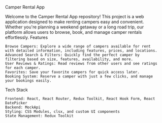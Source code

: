 Camper Rental App

Welcome to the Camper Rental App repository! This project is a web application
designed to make renting campers easy and convenient. Whether you're planning a
weekend getaway or a long road trip, our platform allows users to browse, book,
and manage camper rentals effortlessly. Features

    Browse Campers: Explore a wide range of campers available for rent with detailed information, including features, prices, and locations.
    Advanced Search & Filters: Quickly find the perfect camper by filtering based on size, features, availability, and more.
    User Reviews & Ratings: Read reviews from other users and see ratings for each camper.
    Favorites: Save your favorite campers for quick access later.
    Booking System: Reserve a camper with just a few clicks, and manage your bookings easily.

Tech Stack

    Frontend: React, React Router, Redux Toolkit, React Hook Form, React DatePicker
    Backend: MockApi
    Styling: CSS Modules, clsx, and custom UI components
    State Management: Redux Toolkit
